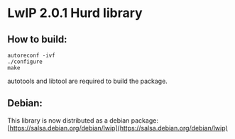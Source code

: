 # LwIP 2.0.1 Hurd library

## How to build:

	autoreconf -ivf
	./configure
	make

autotools and libtool are required to build the package.

## Debian:

This library is now distributed as a debian package:
[https://salsa.debian.org/debian/lwip](https://salsa.debian.org/debian/lwip)
